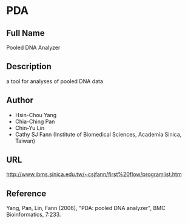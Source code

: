 # PDA

## Full Name
Pooled DNA Analyzer

## Description
a tool for analyses of pooled DNA data

## Author
* Hsin-Chou Yang
* Chia-Ching Pan
* Chin-Yu Lin
* Cathy SJ Fann (Institute of Biomedical Sciences, Academia Sinica, Taiwan)

## URL
http://www.ibms.sinica.edu.tw/~csjfann/first%20flow/programlist.htm

## Reference
Yang, Pan, Lin, Fann (2006), "PDA: pooled DNA analyzer", BMC Bioinformatics, 7:233.